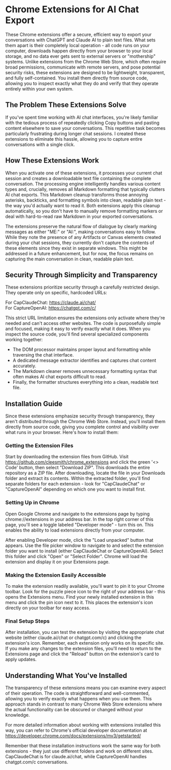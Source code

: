 # Chrome Extensions for AI Chat Export

These Chrome extensions offer a secure, efficient way to export your conversations with ChatGPT and Claude AI to plain text files. What sets them apart is their completely local operation - all code runs on your computer, downloads happen directly from your browser to your local storage, and no data ever gets sent to external servers or "mothership" systems. Unlike extensions from the Chrome Web Store, which often require broad permissions, communicate with remote servers, and pose potential security risks, these extensions are designed to be lightweight, transparent, and fully self-contained. You install them directly from source code, allowing you to inspect exactly what they do and verify that they operate entirely within your own system.

## The Problem These Extensions Solve

If you've spent time working with AI chat interfaces, you're likely familiar with the tedious process of repeatedly clicking Copy buttons and pasting content elsewhere to save your conversations. This repetitive task becomes particularly frustrating during longer chat sessions. I created these extensions to eliminate this hassle, allowing you to capture entire conversations with a single click.

## How These Extensions Work

When you activate one of these extensions, it processes your current chat session and creates a downloadable text file containing the complete conversation. The processing engine intelligently handles various content types and, crucially, removes all Markdown formatting that typically clutters AI chat exports. This Markdown cleanup transforms those annoying asterisks, backticks, and formatting symbols into clean, readable plain text - the way you'd actually want to read it. Both extensions apply this cleanup automatically, so you don't have to manually remove formatting markers or deal with hard-to-read raw Markdown in your exported conversations.

The extensions preserve the natural flow of dialogue by clearly marking messages as either "ME:" or "AI:", making conversations easy to follow. While they note the presence of any Artifacts or Canvas elements created during your chat sessions, they currently don't capture the contents of these elements since they exist in separate windows. This might be addressed in a future enhancement, but for now, the focus remains on capturing the main conversation in clean, readable plain text.

## Security Through Simplicity and Transparency

These extensions prioritize security through a carefully restricted design. They operate only on specific, hardcoded URLs:

For CapClaudeChat: https://claude.ai/chat/
<br>
For CaptureOpenAI: https://chatgpt.com/c/

This strict URL limitation ensures the extensions only activate where they're needed and can't access other websites. The code is purposefully simple and focused, making it easy to verify exactly what it does. When you inspect the source code, you'll find several specialized components working together:
- The DOM processor maintains proper layout and formatting while traversing the chat interface. 
- A dedicated message extractor identifies and captures chat content accurately. 
- The Markdown cleaner removes unnecessary formatting syntax that often makes AI chat exports difficult to read. 
- Finally, the formatter structures everything into a clean, readable text file.

## Installation Guide

Since these extensions emphasize security through transparency, they aren't distributed through the Chrome Web Store. Instead, you'll install them directly from source code, giving you complete control and visibility over what runs in your browser. Here's how to install them:

### Getting the Extension Files

Start by downloading the extension files from GitHub. Visit https://github.com/cleesmith/chrome_extensions and click the green '<> Code' button, then select "Download ZIP". This downloads the entire repository as a ZIP file. After downloading, locate the file in your Downloads folder and extract its contents. Within the extracted folder, you'll find separate folders for each extension - look for "CapClaudeChat" or "CaptureOpenAI" depending on which one you want to install first.

### Setting Up in Chrome

Open Google Chrome and navigate to the extensions page by typing chrome://extensions in your address bar. In the top right corner of this page, you'll see a toggle labeled "Developer mode" - turn this on. This enables the ability to load extensions directly from your computer.

After enabling Developer mode, click the "Load unpacked" button that appears. Use the file picker window to navigate to and select the extension folder you want to install (either CapClaudeChat or CaptureOpenAI). Select this folder and click "Open" or "Select Folder". Chrome will load the extension and display it on your Extensions page.

### Making the Extension Easily Accessible

To make the extension readily available, you'll want to pin it to your Chrome toolbar. Look for the puzzle piece icon to the right of your address bar - this opens the Extensions menu. Find your newly installed extension in this menu and click the pin icon next to it. This places the extension's icon directly on your toolbar for easy access.

### Final Setup Steps

After installation, you can test the extension by visiting the appropriate chat website (either claude.ai/chat or chatgpt.com/c) and clicking the extension's icon. Remember, each extension only works on its specific site. If you make any changes to the extension files, you'll need to return to the Extensions page and click the "Reload" button on the extension's card to apply updates.

## Understanding What You've Installed

The transparency of these extensions means you can examine every aspect of their operation. The code is straightforward and well-commented, allowing you to verify exactly what happens when you use them. This approach stands in contrast to many Chrome Web Store extensions where the actual functionality can be obscured or changed without your knowledge.

For more detailed information about working with extensions installed this way, you can refer to Chrome's official developer documentation at https://developer.chrome.com/docs/extensions/mv3/getstarted/

Remember that these installation instructions work the same way for both extensions - they just use different folders and work on different sites. CapClaudeChat is for claude.ai/chat, while CaptureOpenAI handles chatgpt.com/c conversations.